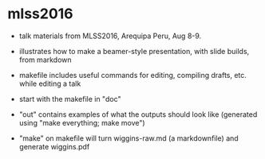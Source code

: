 # mlss2016

- talk materials from MLSS2016, Arequipa Peru, Aug 8-9. 

- illustrates how to make a beamer-style presentation, with slide builds, from markdown

- makefile includes useful commands for editing, compiling drafts, etc. while editing a talk

- start with the makefile in "doc"
 
- "out" contains examples of what the outputs should look like (generated using "make everything; make move")

- "make" on makefile will turn wiggins-raw.md (a markdownfile) and generate wiggins.pdf
